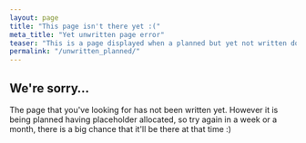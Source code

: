 ```yaml
---
layout: page
title: "This page isn't there yet :("
meta_title: "Yet unwritten page error"
teaser: "This is a page displayed when a planned but yet not written document has been requested."
permalink: "/unwritten_planned/"
---
```



<h2>We're sorry…</h2>

<p>The page that you've looking for has not been written yet.
However it is being planned having placeholder allocated, so
try again in a week or a month, there is a big chance that it'll
be there at that time :)
<p>

 
